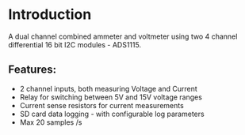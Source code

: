 # Introduction
A dual channel combined ammeter and voltmeter using two 4 channel differential 16 bit I2C modules - ADS1115.

## Features:
* 2 channel inputs, both measuring Voltage and Current
* Relay for switching between 5V and 15V voltage ranges
* Current sense resistors for current measurements
* SD card data logging - with configurable log parameters
* Max 20 samples /s


